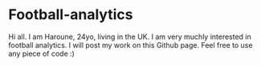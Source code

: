 # Football-analytics

Hi all. I am Haroune, 24yo, living in the UK. I am very muchly interested in football analytics. I will post my work on this Github page.
Feel free to use any piece of code :)
